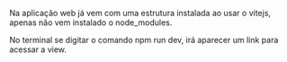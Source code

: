 Na aplicação web já vem com uma estrutura instalada ao usar o vitejs, apenas não vem instalado o node_modules.

No terminal se digitar o comando npm run dev, irá aparecer um link para acessar a view.
